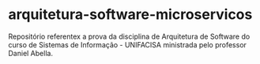 # arquitetura-software-microservicos
Repositório referentex a prova da disciplina de Arquitetura de Software do curso de Sistemas de Informação - UNIFACISA ministrada pelo professor Daniel Abella.